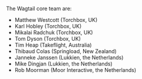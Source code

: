 The Wagtail core team are:

- Matthew Westcott (Torchbox, UK)
- Karl Hobley (Torchbox, UK)
- Mikalai Radchuk (Torchbox, UK)
- Tom Dyson (Torchbox, UK)
- Tim Heap (Takeflight, Australia)
- Thibaud Colas (Springload, New Zealand)
- Janneke Janssen (Lukkien, the Netherlands)
- Mike Dingjan (Lukkien, the Netherlands)
- Rob Moorman (Moor Interactive, the Netherlands)